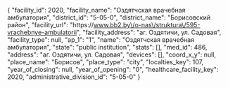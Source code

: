 {
    "facility_id": 2020,
    "facility_name": "Оздятчская врачебная амбулатория",
    "district_id": "5-05-0",
    "district_name": "Борисовский район",
    "facility_url": "https:\/\/www.bb2.by\/o-nas\/struktura\/595-vrachebnye-ambulatorii",
    "facility_address": "аг. Оздятичи, ул. Садовая",
    "facility_type": null,
    "ap_1": "1",
    "name": "Оздятчская врачебная амбулатория",
    "state": "public institution",
    "stats": [],
    "med_id": 486,
    "address": "аг. Оздятичи, ул. Садовая",
    "devices": [],
    "coord_x_y": null,
    "place_name": "Борисов",
    "place_type": "city",
    "localties_key": 107,
    "year_of_closing": null,
    "year_of_opening": "0",
    "healthcare_facility_key": 2020,
    "administrative_division_id": "5-05-0"
}